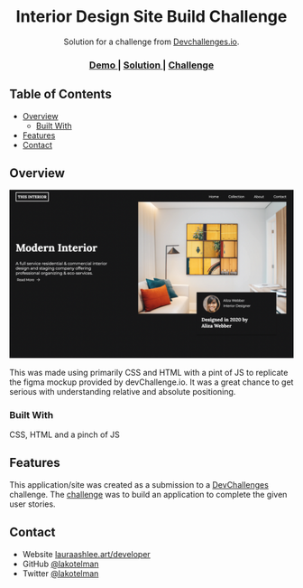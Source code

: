 <!-- Please update value in the {}  -->

<h1 align="center">Interior Design Site Build Challenge</h1>

<div align="center">
   Solution for a challenge from  <a href="http://devchallenges.io" target="_blank">Devchallenges.io</a>.
</div>

<div align="center">
  <h3>
    <a href="https://voluble-capybara-dbd474.netlify.app/">
      Demo
    </a>
    <span> | </span>
    <a href="https://devchallenges.io/solutions/jIfnAppj3K67bSsFOwJq">
      Solution
    </a>
    <span> | </span>
    <a href="https://devchallenges.io/challenges/Jymh2b2FyebRTUljkNcb">
      Challenge
    </a>
  </h3>
</div>

<!-- TABLE OF CONTENTS -->

## Table of Contents

- [Overview](#overview)
  - [Built With](#built-with)
- [Features](#features)
- [Contact](#contact)

<!-- OVERVIEW -->

## Overview

![screenshot](https://raw.githubusercontent.com/lakotelman/dev-challenge-interior-consultant-master/main/Screenshot.png)

This was made using primarily CSS and HTML with a pint of JS to replicate the figma mockup provided by devChallenge.io. It was a great chance to get serious with understanding relative and absolute positioning.

### Built With

CSS, HTML and a pinch of JS

## Features

<!-- List the features of your application or follow the template. Don't share the figma file here :) -->

This application/site was created as a submission to a [DevChallenges](https://devchallenges.io/challenges) challenge. The [challenge](https://devchallenges.io/challenges/Jymh2b2FyebRTUljkNcb) was to build an application to complete the given user stories.

## Contact

- Website [lauraashlee.art/developer](https://lauraashlee.art/developer)
- GitHub [@lakotelman](https://github.com/lakotelman)
- Twitter [@lakotelman](https://twitter.com/lakotelman)
